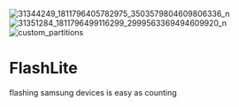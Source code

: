 ![31344249_1811796405782975_3503579804609806336_n](https://user-images.githubusercontent.com/23944974/135887687-d15cd459-cda4-4870-9dbf-b694e7ae6bce.png)
![31351284_1811796499116299_2999563369494609920_n](https://user-images.githubusercontent.com/23944974/135887688-c0416394-6406-454c-aa0b-1230f6e109a3.png)
![custom_partitions](https://user-images.githubusercontent.com/23944974/135887710-ca37bf62-1cfe-42a2-9e0f-dbf8e3c4b126.png)
# FlashLite
flashing samsung devices is easy as counting 

